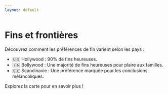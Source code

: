 ```yaml
---
layout: default
---
```


# Fins et frontières

Découvrez comment les préférences de fin varient selon les pays :  
- 🇺🇸 Hollywood : 90% de fins heureuses.  
- 🇮🇳 Bollywood : Une majorité de fins heureuses pour plaire aux familles.  
- 🇸🇪 Scandinavie : Une préférence marquée pour les conclusions mélancoliques.

Explorez la carte pour en savoir plus !
